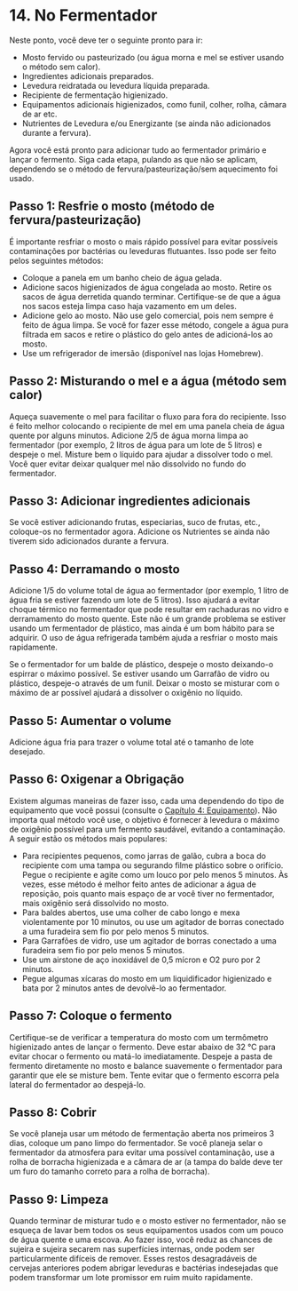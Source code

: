 # 14. No Fermentador

Neste ponto, você deve ter o seguinte pronto para ir:

- Mosto fervido ou pasteurizado (ou água morna e mel se estiver usando o método sem calor).
- Ingredientes adicionais preparados.
- Levedura reidratada ou levedura líquida preparada.
- Recipiente de fermentação higienizado.
- Equipamentos adicionais higienizados, como funil, colher, rolha, câmara de ar etc.
- Nutrientes de Levedura e/ou Energizante (se ainda não adicionados durante a fervura).

Agora você está pronto para adicionar tudo ao fermentador primário e lançar o fermento. Siga cada etapa, pulando as que não se aplicam, dependendo se o método de fervura/pasteurização/sem aquecimento foi usado.

## Passo 1: Resfrie o mosto (método de fervura/pasteurização)

É importante resfriar o mosto o mais rápido possível para evitar possíveis contaminações por bactérias ou leveduras flutuantes. Isso pode ser feito pelos seguintes métodos:

- Coloque a panela em um banho cheio de água gelada.
- Adicione sacos higienizados de água congelada ao mosto. Retire os sacos de água derretida quando terminar. Certifique-se de que a água nos sacos esteja limpa caso haja vazamento em um deles.
- Adicione gelo ao mosto. Não use gelo comercial, pois nem sempre é feito de água limpa. Se você for fazer esse método, congele a água pura filtrada em sacos e retire o plástico do gelo antes de adicioná-los ao mosto.
- Use um refrigerador de imersão (disponível nas lojas Homebrew).

## Passo 2: Misturando o mel e a água (método sem calor)

Aqueça suavemente o mel para facilitar o fluxo para fora do recipiente. Isso é feito melhor colocando o recipiente de mel em uma panela cheia de água quente por alguns minutos. Adicione 2/5 de água morna limpa ao fermentador (por exemplo, 2 litros de água para um lote de 5 litros) e despeje o mel. Misture bem o líquido para ajudar a dissolver todo o mel. Você quer evitar deixar qualquer mel não dissolvido no fundo do fermentador.

## Passo 3: Adicionar ingredientes adicionais

Se você estiver adicionando frutas, especiarias, suco de frutas, etc., coloque-os no fermentador agora. Adicione os Nutrientes se ainda não tiverem sido adicionados durante a fervura.

## Passo 4: Derramando o mosto

Adicione 1/5 do volume total de água ao fermentador (por exemplo, 1 litro de água fria se estiver fazendo um lote de 5 litros). Isso ajudará a evitar choque térmico no fermentador que pode resultar em rachaduras no vidro e derramamento do mosto quente. Este não é um grande problema se estiver usando um fermentador de plástico, mas ainda é um bom hábito para se adquirir. O uso de água refrigerada também ajuda a resfriar o mosto mais rapidamente.

Se o fermentador for um balde de plástico, despeje o mosto deixando-o espirrar o máximo possível. Se estiver usando um Garrafão de vidro ou plástico, despeje-o através de um funil. Deixar o mosto se misturar com o máximo de ar possível ajudará a dissolver o oxigênio no líquido.

## Passo 5: Aumentar o volume

Adicione água fria para trazer o volume total até o tamanho de lote desejado.

## Passo 6: Oxigenar a Obrigação

Existem algumas maneiras de fazer isso, cada uma dependendo do tipo de equipamento que você possui (consulte o [Capítulo 4: Equipamento](4-equipment.md)). Não importa qual método você use, o objetivo é fornecer à levedura o máximo de oxigênio possível para um fermento saudável, evitando a contaminação. A seguir estão os métodos mais populares:

- Para recipientes pequenos, como jarras de galão, cubra a boca do recipiente com uma tampa ou segurando filme plástico sobre o orifício. Pegue o recipiente e agite como um louco por pelo menos 5 minutos. Às vezes, esse método é melhor feito antes de adicionar a água de reposição, pois quanto mais espaço de ar você tiver no fermentador, mais oxigênio será dissolvido no mosto.
- Para baldes abertos, use uma colher de cabo longo e mexa violentamente por 10 minutos, ou use um agitador de borras conectado a uma furadeira sem fio por pelo menos 5 minutos.
- Para Garrafões de vidro, use um agitador de borras conectado a uma furadeira sem fio por pelo menos 5 minutos.
- Use um airstone de aço inoxidável de 0,5 mícron e O2 puro por 2 minutos.
- Pegue algumas xícaras do mosto em um liquidificador higienizado e bata por 2 minutos antes de devolvê-lo ao fermentador.

## Passo 7: Coloque o fermento

Certifique-se de verificar a temperatura do mosto com um termômetro higienizado antes de lançar o fermento. Deve estar abaixo de 32 °C para evitar chocar o fermento ou matá-lo imediatamente. Despeje a pasta de fermento diretamente no mosto e balance suavemente o fermentador para garantir que ele se misture bem. Tente evitar que o fermento escorra pela lateral do fermentador ao despejá-lo.

## Passo 8: Cobrir

Se você planeja usar um método de fermentação aberta nos primeiros 3 dias, coloque um pano limpo do fermentador. Se você planeja selar o fermentador da atmosfera para evitar uma possível contaminação, use a rolha de borracha higienizada e a câmara de ar (a tampa do balde deve ter um furo do tamanho correto para a rolha de borracha).

## Passo 9: Limpeza

Quando terminar de misturar tudo e o mosto estiver no fermentador, não se esqueça de lavar bem todos os seus equipamentos usados com um pouco de água quente e uma escova. Ao fazer isso, você reduz as chances de sujeira e sujeira secarem nas superfícies internas, onde podem ser particularmente difíceis de remover. Esses restos desagradáveis de cervejas anteriores podem abrigar leveduras e bactérias indesejadas que podem transformar um lote promissor em ruim muito rapidamente.